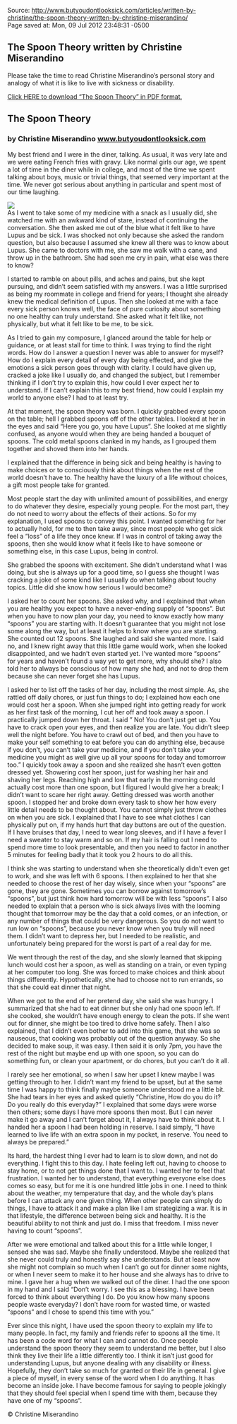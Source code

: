 <div id="wikitext">

<div style="display: none;">

Summary: Please take the time to read Christine Miserandino's personal
story and analogy of what it is like to live with sickness or
disability. Tags: bydls,christine miserandino,spoonie,spoons,The Spoon
Theory,written by Christine Parent:<span
class="wikiword">[SavedArticles](http://wiki.tamouse.org?n=SavedArticles.HomePage?action=print)</span>(.<span
class="wikiword">[HomePage](http://wiki.tamouse.org?n=SavedArticles.HomePage?action=print)</span>)
<span
class="wikiword">[IncludeMe](http://wiki.tamouse.org?n=SavedArticles.IncludeMe?action=edit)[?](http://wiki.tamouse.org?n=SavedArticles.IncludeMe?action=edit)</span>:[SavedArticles.HomePage](http://wiki.tamouse.org?n=SavedArticles.HomePage?action=print)

</div>

Source:
<http://www.butyoudontlooksick.com/articles/written-by-christine/the-spoon-theory-written-by-christine-miserandino/>\
Page saved at: Mon, 09 Jul 2012 23:48:31 -0500

<div class="vspace">

</div>

The Spoon Theory written by Christine Miserandino
-------------------------------------------------

Please take the time to read Christine Miserandino’s personal story and
analogy of what it is like to live with sickness or disability.

[Click HERE to download “The Spoon Theory” in PDF
format.](http://www.butyoudontlooksick.com/wpress/wp-content/uploads/2010/02/BYDLS-TheSpoonTheory.pdf)

<div class="vspace">

</div>

The Spoon Theory
----------------

### by Christine Miserandino www.butyoudontlooksick.com

My best friend and I were in the diner, talking. As usual, it was very
late and we were eating French fries with gravy. Like normal girls our
age, we spent a lot of time in the diner while in college, and most of
the time we spent talking about boys, music or trivial things, that
seemed very important at the time. We never got serious about anything
in particular and spent most of our time laughing.

<div class="vspace">

</div>

<div>

[![](http://www.butyoudontlooksick.com/wpress/wp-content/uploads/2010/03/SpoonGirlHat-150x150.png)](http://www.butyoudontlooksick.com/articles/written-by-christine/the-spoon-theory-written-by-christine-miserandino/attachment/spoongirlhat/)\
As I went to take some of my medicine with a snack as I usually did, she
watched me with an awkward kind of stare, instead of continuing the
conversation. She then asked me out of the blue what it felt like to
have Lupus and be sick. I was shocked not only because she asked the
random question, but also because I assumed she knew all there was to
know about Lupus. She came to doctors with me, she saw me walk with a
cane, and throw up in the bathroom. She had seen me cry in pain, what
else was there to know?

</div>

I started to ramble on about pills, and aches and pains, but she kept
pursuing, and didn’t seem satisfied with my answers. I was a little
surprised as being my roommate in college and friend for years; I
thought she already knew the medical definition of Lupus. Then she
looked at me with a face every sick person knows well, the face of pure
curiosity about something no one healthy can truly understand. She asked
what it felt like, not physically, but what it felt like to be me, to be
sick.

As I tried to gain my composure, I glanced around the table for help or
guidance, or at least stall for time to think. I was trying to find the
right words. How do I answer a question I never was able to answer for
myself? How do I explain every detail of every day being effected, and
give the emotions a sick person goes through with clarity. I could have
given up, cracked a joke like I usually do, and changed the subject, but
I remember thinking if I don’t try to explain this, how could I ever
expect her to understand. If I can’t explain this to my best friend, how
could I explain my world to anyone else? I had to at least try.

At that moment, the spoon theory was born. I quickly grabbed every spoon
on the table; hell I grabbed spoons off of the other tables. I looked at
her in the eyes and said “Here you go, you have Lupus”. She looked at me
slightly confused, as anyone would when they are being handed a bouquet
of spoons. The cold metal spoons clanked in my hands, as I grouped them
together and shoved them into her hands.

I explained that the difference in being sick and being healthy is
having to make choices or to consciously think about things when the
rest of the world doesn’t have to. The healthy have the luxury of a life
without choices, a gift most people take for granted.

Most people start the day with unlimited amount of possibilities, and
energy to do whatever they desire, especially young people. For the most
part, they do not need to worry about the effects of their actions. So
for my explanation, I used spoons to convey this point. I wanted
something for her to actually hold, for me to then take away, since most
people who get sick feel a “loss” of a life they once knew. If I was in
control of taking away the spoons, then she would know what it feels
like to have someone or something else, in this case Lupus, being in
control.

She grabbed the spoons with excitement. She didn’t understand what I was
doing, but she is always up for a good time, so I guess she thought I
was cracking a joke of some kind like I usually do when talking about
touchy topics. Little did she know how serious I would become?

I asked her to count her spoons. She asked why, and I explained that
when you are healthy you expect to have a never-ending supply of
“spoons”. But when you have to now plan your day, you need to know
exactly how many “spoons” you are starting with. It doesn’t guarantee
that you might not lose some along the way, but at least it helps to
know where you are starting. She counted out 12 spoons. She laughed and
said she wanted more. I said no, and I knew right away that this little
game would work, when she looked disappointed, and we hadn’t even
started yet. I’ve wanted more “spoons” for years and haven’t found a way
yet to get more, why should she? I also told her to always be conscious
of how many she had, and not to drop them because she can never forget
she has Lupus.

I asked her to list off the tasks of her day, including the most simple.
As, she rattled off daily chores, or just fun things to do; I explained
how each one would cost her a spoon. When she jumped right into getting
ready for work as her first task of the morning, I cut her off and took
away a spoon. I practically jumped down her throat. I said ” No! You
don’t just get up. You have to crack open your eyes, and then realize
you are late. You didn’t sleep well the night before. You have to crawl
out of bed, and then you have to make your self something to eat before
you can do anything else, because if you don’t, you can’t take your
medicine, and if you don’t take your medicine you might as well give up
all your spoons for today and tomorrow too.” I quickly took away a spoon
and she realized she hasn’t even gotten dressed yet. Showering cost her
spoon, just for washing her hair and shaving her legs. Reaching high and
low that early in the morning could actually cost more than one spoon,
but I figured I would give her a break; I didn’t want to scare her right
away. Getting dressed was worth another spoon. I stopped her and broke
down every task to show her how every little detail needs to be thought
about. You cannot simply just throw clothes on when you are sick. I
explained that I have to see what clothes I can physically put on, if my
hands hurt that day buttons are out of the question. If I have bruises
that day, I need to wear long sleeves, and if I have a fever I need a
sweater to stay warm and so on. If my hair is falling out I need to
spend more time to look presentable, and then you need to factor in
another 5 minutes for feeling badly that it took you 2 hours to do all
this.

I think she was starting to understand when she theoretically didn’t
even get to work, and she was left with 6 spoons. I then explained to
her that she needed to choose the rest of her day wisely, since when
your “spoons” are gone, they are gone. Sometimes you can borrow against
tomorrow’s “spoons”, but just think how hard tomorrow will be with less
“spoons”. I also needed to explain that a person who is sick always
lives with the looming thought that tomorrow may be the day that a cold
comes, or an infection, or any number of things that could be very
dangerous. So you do not want to run low on “spoons”, because you never
know when you truly will need them. I didn’t want to depress her, but I
needed to be realistic, and unfortunately being prepared for the worst
is part of a real day for me.

We went through the rest of the day, and she slowly learned that
skipping lunch would cost her a spoon, as well as standing on a train,
or even typing at her computer too long. She was forced to make choices
and think about things differently. Hypothetically, she had to choose
not to run errands, so that she could eat dinner that night.

When we got to the end of her pretend day, she said she was hungry. I
summarized that she had to eat dinner but she only had one spoon left.
If she cooked, she wouldn’t have enough energy to clean the pots. If she
went out for dinner, she might be too tired to drive home safely. Then I
also explained, that I didn’t even bother to add into this game, that
she was so nauseous, that cooking was probably out of the question
anyway. So she decided to make soup, it was easy. I then said it is only
7pm, you have the rest of the night but maybe end up with one spoon, so
you can do something fun, or clean your apartment, or do chores, but you
can’t do it all.

I rarely see her emotional, so when I saw her upset I knew maybe I was
getting through to her. I didn’t want my friend to be upset, but at the
same time I was happy to think finally maybe someone understood me a
little bit. She had tears in her eyes and asked quietly “Christine, How
do you do it? Do you really do this everyday?” I explained that some
days were worse then others; some days I have more spoons then most. But
I can never make it go away and I can’t forget about it, I always have
to think about it. I handed her a spoon I had been holding in reserve. I
said simply, “I have learned to live life with an extra spoon in my
pocket, in reserve. You need to always be prepared.”

Its hard, the hardest thing I ever had to learn is to slow down, and not
do everything. I fight this to this day. I hate feeling left out, having
to choose to stay home, or to not get things done that I want to. I
wanted her to feel that frustration. I wanted her to understand, that
everything everyone else does comes so easy, but for me it is one
hundred little jobs in one. I need to think about the weather, my
temperature that day, and the whole day’s plans before I can attack any
one given thing. When other people can simply do things, I have to
attack it and make a plan like I am strategizing a war. It is in that
lifestyle, the difference between being sick and healthy. It is the
beautiful ability to not think and just do. I miss that freedom. I miss
never having to count “spoons”.

After we were emotional and talked about this for a little while longer,
I sensed she was sad. Maybe she finally understood. Maybe she realized
that she never could truly and honestly say she understands. But at
least now she might not complain so much when I can’t go out for dinner
some nights, or when I never seem to make it to her house and she always
has to drive to mine. I gave her a hug when we walked out of the diner.
I had the one spoon in my hand and I said “Don’t worry. I see this as a
blessing. I have been forced to think about everything I do. Do you know
how many spoons people waste everyday? I don’t have room for wasted
time, or wasted “spoons” and I chose to spend this time with you.”

Ever since this night, I have used the spoon theory to explain my life
to many people. In fact, my family and friends refer to spoons all the
time. It has been a code word for what I can and cannot do. Once people
understand the spoon theory they seem to understand me better, but I
also think they live their life a little differently too. I think it
isn’t just good for understanding Lupus, but anyone dealing with any
disability or illness. Hopefully, they don’t take so much for granted or
their life in general. I give a piece of myself, in every sense of the
word when I do anything. It has become an inside joke. I have become
famous for saying to people jokingly that they should feel special when
I spend time with them, because they have one of my “spoons”.

© Christine Miserandino

<div class="vspace">

</div>

</div>
